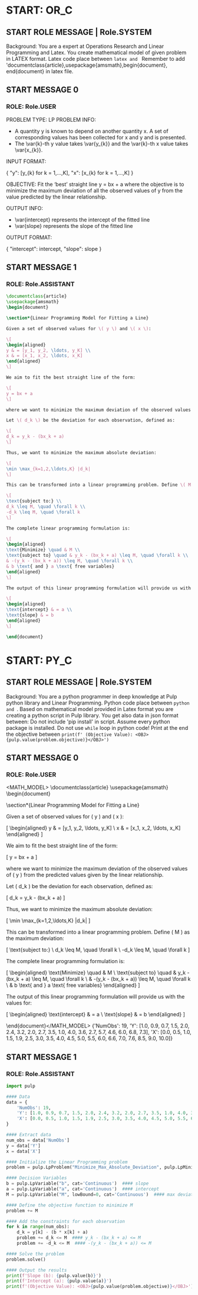 # START: OR_C 
## START ROLE MESSAGE | Role.SYSTEM 
Background: You are a expert at Operations Research and Linear Programming and Latex. You create mathematical model of given problem in LATEX format. Latex code place between ```latex and ``` Remember to add 'documentclass{article},usepackage{amsmath},begin{document}, end{document} in latex file. 
## START MESSAGE 0 
### ROLE: Role.USER
<DESCRIPTION>
PROBLEM TYPE: LP
PROBLEM INFO:

- A quantity y is known to depend on another quantity x. A set of corresponding values has been collected for x and y and is presented.
- The \var{k}-th y value takes \var{y_{k}} and the \var{k}-th x value takes \var{x_{k}}.

INPUT FORMAT:

{
    "y": [y_{k} for k = 1,...,K],
    "x": [x_{k} for k = 1,...,K]
}


OBJECTIVE: Fit the ‘best’ straight line y = bx + a where the objective is to minimize the maximum deviation of all the observed values of y from the value predicted by the linear relationship.

OUTPUT INFO:

- \var{intercept} represents the intercept of the fitted line
- \var{slope} represents the slope of the fitted line

OUTPUT FORMAT:

{
    "intercept": intercept,
    "slope": slope
}
</DESCRIPTION>


## START MESSAGE 1 
### ROLE: Role.ASSISTANT
```latex
\documentclass{article}
\usepackage{amsmath}
\begin{document}

\section*{Linear Programming Model for Fitting a Line}

Given a set of observed values for \( y \) and \( x \):

\[
\begin{aligned}
y & = [y_1, y_2, \ldots, y_K] \\
x & = [x_1, x_2, \ldots, x_K]
\end{aligned}
\]

We aim to fit the best straight line of the form:

\[
y = bx + a
\]

where we want to minimize the maximum deviation of the observed values of \( y \) from the predicted values given by the linear relationship.

Let \( d_k \) be the deviation for each observation, defined as:

\[
d_k = y_k - (bx_k + a)
\]

Thus, we want to minimize the maximum absolute deviation:

\[
\min \max_{k=1,2,\ldots,K} |d_k|
\]

This can be transformed into a linear programming problem. Define \( M \) as the maximum deviation:

\[
\text{subject to:} \\
d_k \leq M, \quad \forall k \\
-d_k \leq M, \quad \forall k
\]

The complete linear programming formulation is:

\[
\begin{aligned}
\text{Minimize} \quad & M \\
\text{subject to} \quad & y_k - (bx_k + a) \leq M, \quad \forall k \\
& -(y_k - (bx_k + a)) \leq M, \quad \forall k \\
& b \text{ and } a \text{ free variables}
\end{aligned}
\]

The output of this linear programming formulation will provide us with the values for:

\[
\begin{aligned}
\text{intercept} & = a \\
\text{slope} & = b
\end{aligned}
\]

\end{document}
```

# START: PY_C 
## START ROLE MESSAGE | Role.SYSTEM 
Background: You are a python programmer in deep knowledge at Pulp python library and Linear Programming. Python code place between ```python and ```. Based on mathematical model provided in Latex format you are creating a python script in Pulp library. You get also data in json format between: <DATA></DATA> Do not include 'pip install' in script. Assume every python package is installed. Do not use `while` loop in python code! Print at the end the objective between <OBJ></OBJ> `print(f' (Objective Value): <OBJ>{pulp.value(problem.objective)}</OBJ>')` 
## START MESSAGE 0 
### ROLE: Role.USER
<MATH_MODEL>
\documentclass{article}
\usepackage{amsmath}
\begin{document}

\section*{Linear Programming Model for Fitting a Line}

Given a set of observed values for \( y \) and \( x \):

\[
\begin{aligned}
y & = [y_1, y_2, \ldots, y_K] \\
x & = [x_1, x_2, \ldots, x_K]
\end{aligned}
\]

We aim to fit the best straight line of the form:

\[
y = bx + a
\]

where we want to minimize the maximum deviation of the observed values of \( y \) from the predicted values given by the linear relationship.

Let \( d_k \) be the deviation for each observation, defined as:

\[
d_k = y_k - (bx_k + a)
\]

Thus, we want to minimize the maximum absolute deviation:

\[
\min \max_{k=1,2,\ldots,K} |d_k|
\]

This can be transformed into a linear programming problem. Define \( M \) as the maximum deviation:

\[
\text{subject to:} \\
d_k \leq M, \quad \forall k \\
-d_k \leq M, \quad \forall k
\]

The complete linear programming formulation is:

\[
\begin{aligned}
\text{Minimize} \quad & M \\
\text{subject to} \quad & y_k - (bx_k + a) \leq M, \quad \forall k \\
& -(y_k - (bx_k + a)) \leq M, \quad \forall k \\
& b \text{ and } a \text{ free variables}
\end{aligned}
\]

The output of this linear programming formulation will provide us with the values for:

\[
\begin{aligned}
\text{intercept} & = a \\
\text{slope} & = b
\end{aligned}
\]

\end{document}</MATH_MODEL>
<DATA>
{'NumObs': 19, 'Y': [1.0, 0.9, 0.7, 1.5, 2.0, 2.4, 3.2, 2.0, 2.7, 3.5, 1.0, 4.0, 3.6, 2.7, 5.7, 4.6, 6.0, 6.8, 7.3], 'X': [0.0, 0.5, 1.0, 1.5, 1.9, 2.5, 3.0, 3.5, 4.0, 4.5, 5.0, 5.5, 6.0, 6.6, 7.0, 7.6, 8.5, 9.0, 10.0]}</DATA>


## START MESSAGE 1 
### ROLE: Role.ASSISTANT
```python
import pulp

#### Data
data = {
    'NumObs': 19, 
    'Y': [1.0, 0.9, 0.7, 1.5, 2.0, 2.4, 3.2, 2.0, 2.7, 3.5, 1.0, 4.0, 3.6, 2.7, 5.7, 4.6, 6.0, 6.8, 7.3], 
    'X': [0.0, 0.5, 1.0, 1.5, 1.9, 2.5, 3.0, 3.5, 4.0, 4.5, 5.0, 5.5, 6.0, 6.6, 7.0, 7.6, 8.5, 9.0, 10.0]
}

#### Extract data
num_obs = data['NumObs']
y = data['Y']
x = data['X']

#### Initialize the Linear Programming problem
problem = pulp.LpProblem("Minimize_Max_Absolute_Deviation", pulp.LpMinimize)

#### Decision Variables
b = pulp.LpVariable("b", cat='Continuous')  #### slope
a = pulp.LpVariable("a", cat='Continuous')  #### intercept
M = pulp.LpVariable("M", lowBound=0, cat='Continuous')  #### max deviation

#### Define the objective function to minimize M
problem += M

#### Add the constraints for each observation
for k in range(num_obs):
    d_k = y[k] - (b * x[k] + a)
    problem += d_k <= M  #### y_k - (bx_k + a) <= M
    problem += -d_k <= M  #### -(y_k - (bx_k + a)) <= M

#### Solve the problem
problem.solve()

#### Output the results
print(f'Slope (b): {pulp.value(b)}')
print(f'Intercept (a): {pulp.value(a)}')
print(f'(Objective Value): <OBJ>{pulp.value(problem.objective)}</OBJ>')
```

